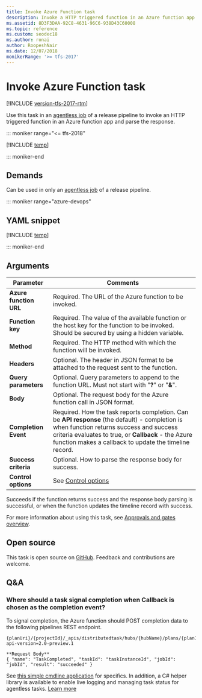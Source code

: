 ```yaml
---
title: Invoke Azure Function task 
description: Invoke a HTTP triggered function in an Azure function app and parse the response in Azure Pipelines and TFS
ms.assetid: 8D3F3DAA-92C8-4631-96C6-938D43C60008
ms.topic: reference
ms.custom: seodec18
ms.author: ronai
author: RoopeshNair
ms.date: 12/07/2018
monikerRange: '>= tfs-2017'
---
```


# Invoke Azure Function task

[!INCLUDE [version-tfs-2017-rtm](../../includes/version-tfs-2017-rtm.md)]

Use this task in an [agentless job](../../process/phases.md#server-jobs) of a release pipeline to invoke an HTTP triggered function in an Azure function app and parse the response.

::: moniker range="<= tfs-2018"

[!INCLUDE [temp](../../includes/concept-rename-note.md)]

::: moniker-end

## Demands

Can be used in only an [agentless job](../../process/phases.md#server-jobs) of a release pipeline.

::: moniker range="azure-devops"

## YAML snippet

[!INCLUDE [temp](../includes/yaml/AzureFunctionV1.md)]

::: moniker-end

## Arguments

| Parameter              | Comments                                                                                                                                                                                                                                                    |
| ---------------------- | ----------------------------------------------------------------------------------------------------------------------------------------------------------------------------------------------------------------------------------------------------------- |
| **Azure function URL** | Required. The URL of the Azure function to be invoked.                                                                                                                                                                                                      |
| **Function key**       | Required. The value of the available function or the host key for the function to be invoked. Should be secured by using a hidden variable.                                                                                                                 |
| **Method**             | Required. The HTTP method with which the function will be invoked.                                                                                                                                                                                          |
| **Headers**            | Optional. The header in JSON format to be attached to the request sent to the function.                                                                                                                                                                     |
| **Query parameters**   | Optional. Query parameters to append to the function URL. Must not start with "**?**" or "**&**".                                                                                                                                                           |
| **Body**               | Optional. The request body for the Azure function call in JSON format.                                                                                                                                                                                      |
| **Completion Event**   | Required. How the task reports completion. Can be **API response** (the default) - completion is when function returns success and success criteria evaluates to true, or **Callback** - the Azure function makes a callback to update the timeline record. |
| **Success criteria**   | Optional. How to parse the response body for success.                                                                                                                                                                                                       |
| **Control options**    | See [Control options](../../process/tasks.md#controloptions)                                                                                                                                                                                                |

Succeeds if the function returns success and the response body parsing is successful, or when the function updates the timeline record with success.

For more information about using this task, see [Approvals and gates overview](../../release/approvals/index.md).

## Open source

This task is open source on [GitHub](https://github.com/microsoft/azure-pipelines-tasks/tree/master/Tasks/AzureFunctionV1). Feedback and contributions are welcome.

## Q&A

### Where should a task signal completion when **Callback** is chosen as the completion event?

To signal completion, the Azure function should POST completion data to the following pipelines REST endpoint.

```
{planUri}/{projectId}/_apis/distributedtask/hubs/{hubName}/plans/{planId}/events?api-version=2.0-preview.1

**Request Body**
{ "name": "TaskCompleted", "taskId": "taskInstanceId", "jobId": "jobId", "result": "succeeded" }
```

See [this simple cmdline application](https://github.com/Microsoft/azure-pipelines-extensions/tree/master/ServerTaskHelper/HttpRequestSampleWithoutHandler) for specifics.
In addition, a C# helper library is available to enable live logging and managing task status for agentless tasks. [Learn more](https://blogs.msdn.microsoft.com/aseemb/2017/12/18/async-http-agentless-task/)
